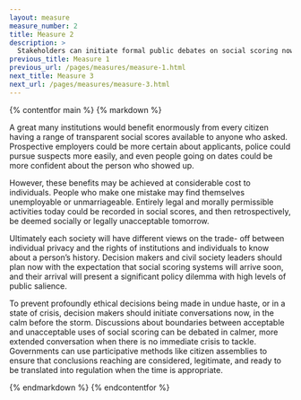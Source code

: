 ```yaml
---
layout: measure
measure_number: 2
title: Measure 2
description: >
  Stakeholders can initiate formal public debates on social scoring now to ensure their nation, city, or region is ready to make informed choices.
previous_title: Measure 1
previous_url: /pages/measures/measure-1.html
next_title: Measure 3
next_url: /pages/measures/measure-3.html
---
```


{% contentfor main %}
{% markdown %}

A great many institutions would benefit enormously from every citizen having a range of transparent social scores available to anyone who asked. Prospective employers could be more certain about applicants, police could pursue suspects more easily, and even people going on dates could be more confident about the person who showed up.

However, these benefits may be achieved at considerable cost to individuals. People who make one mistake may find themselves unemployable or unmarriageable. Entirely legal and morally permissible activities today could be recorded in social scores, and then retrospectively, be deemed socially or legally unacceptable tomorrow.

Ultimately each society will have different views on the trade- off between individual privacy and the rights of institutions and individuals to know about a person’s history. Decision makers and civil society leaders should plan now with the expectation that social scoring systems will arrive soon, and their arrival will present a significant policy dilemma with high levels of public salience.

To prevent profoundly ethical decisions being made in undue haste, or in a state of crisis, decision makers should initiate conversations now, in the calm before the storm. Discussions about boundaries between acceptable and unacceptable uses of social scoring can be debated in calmer, more extended conversation when there is no immediate crisis to tackle. Governments can use participative methods like citizen assemblies to ensure that conclusions reaching are considered, legitimate, and ready to be translated into regulation when the time is appropriate.

{% endmarkdown %}
{% endcontentfor %}

